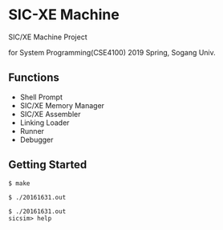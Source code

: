 # SIC-XE Machine

SIC/XE Machine Project 

for System Programming(CSE4100) 2019 Spring, Sogang Univ. 

## Functions

- Shell Prompt
- SIC/XE Memory Manager
- SIC/XE Assembler
- Linking Loader
- Runner
- Debugger

## Getting Started

```shell
$ make
```

```shell
$ ./20161631.out
```

```
$ ./20161631.out
sicsim> help
```
